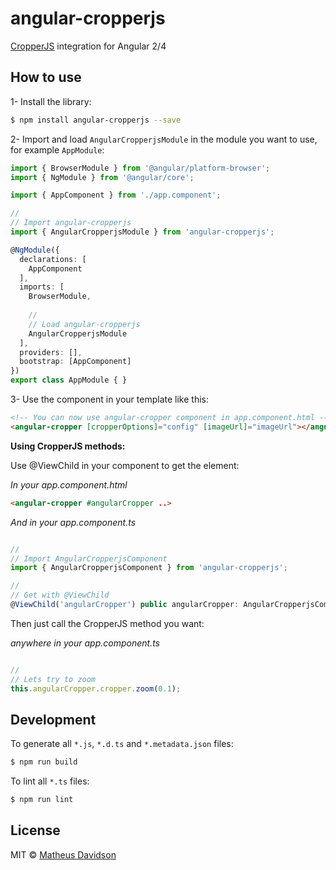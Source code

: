 # angular-cropperjs

[CropperJS](https://fengyuanchen.github.io/cropperjs/) integration for Angular 2/4
 
## How to use

1- Install the library:

```bash
$ npm install angular-cropperjs --save
```

2- Import and load `AngularCropperjsModule` in the module you want to use, for example `AppModule`:

```typescript
import { BrowserModule } from '@angular/platform-browser';
import { NgModule } from '@angular/core';

import { AppComponent } from './app.component';

//
// Import angular-cropperjs
import { AngularCropperjsModule } from 'angular-cropperjs';

@NgModule({
  declarations: [
    AppComponent
  ],
  imports: [
    BrowserModule,
    
    //
    // Load angular-cropperjs
    AngularCropperjsModule
  ],
  providers: [],
  bootstrap: [AppComponent]
})
export class AppModule { }
```

3- Use the component in your template like this:

```html
<!-- You can now use angular-cropper component in app.component.html -->
<angular-cropper [cropperOptions]="config" [imageUrl]="imageUrl"></angular-cropper>
```

**Using CropperJS methods:**

Use @ViewChild in your component to get the element:

*In your app.component.html*
```html
<angular-cropper #angularCropper ..>
```

*And in your app.component.ts*
```js

//
// Import AngularCropperjsComponent
import { AngularCropperjsComponent } from 'angular-cropperjs';

//
// Get with @ViewChild
@ViewChild('angularCropper') public angularCropper: AngularCropperjsComponent;
```

Then just call the CropperJS method you want:

*anywhere in your app.component.ts*
```js

//
// Lets try to zoom
this.angularCropper.cropper.zoom(0.1);
```

## Development

To generate all `*.js`, `*.d.ts` and `*.metadata.json` files:

```bash
$ npm run build
```

To lint all `*.ts` files:

```bash
$ npm run lint
```

## License

MIT © [Matheus Davidson](mailto:matheusdavidson@gmail.com)
